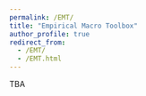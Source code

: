 ```yaml
---
permalink: /EMT/
title: "Empirical Macro Toolbox"
author_profile: true
redirect_from: 
  - /EMT/
  - /EMT.html
---
```


TBA
